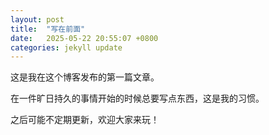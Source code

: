 ```yaml
---
layout: post
title:  "写在前面"
date:   2025-05-22 20:55:07 +0800
categories: jekyll update
---
```


这是我在这个博客发布的第一篇文章。

在一件旷日持久的事情开始的时候总要写点东西，这是我的习惯。

之后可能不定期更新，欢迎大家来玩！